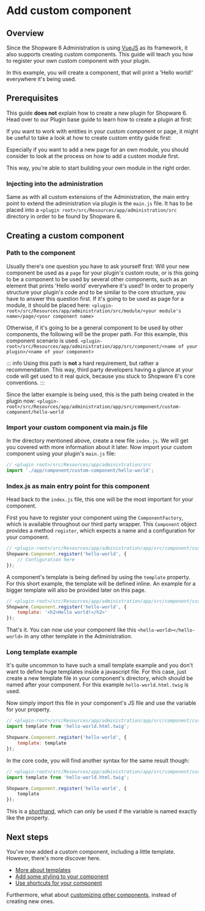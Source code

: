 # Add custom component

## Overview

Since the Shopware 6 Administration is using [VueJS](https://vuejs.org/) as its framework, it also supports creating custom components. This guide will teach you how to register your own custom component with your plugin.

In this example, you will create a component, that will print a 'Hello world!' everywhere it's being used.

## Prerequisites

This guide **does not** explain how to create a new plugin for Shopware 6. Head over to our Plugin base guide to learn how to create a plugin at first:

<PageRef page="../plugin-base-guide" />

If you want to work with entities in your custom component or page, it might be useful to take a look at how to create custom entity guide first:

<PageRef page="../framework/data-handling/add-custom-complex-data" />

Especially if you want to add a new page for an own module, you should consider to look at the process on how to add a custom module first.

<PageRef page="add-custom-module" />

This way, you're able to start building your own module in the right order.

### Injecting into the administration

Same as with all custom extensions of the Administration, the main entry point to extend the administration via plugin is the `main.js` file. It has to be placed into a `<plugin root>/src/Resources/app/administration/src` directory in order to be found by Shopware 6.

## Creating a custom component

### Path to the component

Usually there's one question you have to ask yourself first: Will your new component be used as a `page` for your plugin's custom route, or is this going to be a component to be used by several other components, such as an element that prints 'Hello world' everywhere it's used? In order to properly structure your plugin's code and to be similar to the core structure, you have to answer this question first. If it's going to be used as page for a module, it should be placed here: `<plugin-root>/src/Resources/app/administration/src/module/<your module's name>/page/<your component name>`

Otherwise, if it's going to be a general component to be used by other components, the following will be the proper path. For this example, this component scenario is used. `<plugin-root>/src/Resources/app/administration/app/src/component/<name of your plugin>/<name of your component>`

::: info
Using this path is **not** a hard requirement, but rather a recommendation. This way, third party developers having a glance at your code will get used to it real quick, because you stuck to Shopware 6's core conventions.
:::

Since the latter example is being used, this is the path being created in the plugin now: `<plugin-root>/src/Resources/app/administration/app/src/component/custom-component/hello-world`

### Import your custom component via main.js file

In the directory mentioned above, create a new file `index.js`. We will get you covered with more information about it later. Now import your custom component using your plugin's `main.js` file:

```javascript
// <plugin root>/src/Resources/app/administration/src
import './app/component/custom-component/hello-world';
```

### Index.js as main entry point for this component

Head back to the `index.js` file, this one will be the most important for your component.

First you have to register your component using the `ComponentFactory`, which is available throughout our third party wrapper. This `Component` object provides a method `register`, which expects a name and a configuration for your component.

```javascript
// <plugin-root>/src/Resources/app/administration/app/src/component/custom-component/hello-world
Shopware.Component.register('hello-world', {
    // Configuration here
});
```

A component's template is being defined by using the `template` property. For this short example, the template will be defined inline. An example for a bigger template will also be provided later on this page.

```javascript
// <plugin-root>/src/Resources/app/administration/app/src/component/custom-component/hello-world
Shopware.Component.register('hello-world', {
    template: '<h2>Hello world!</h2>'
});
```

That's it. You can now use your component like this `<hello-world></hello-world>` in any other template in the Administration.

### Long template example

It's quite uncommon to have such a small template example and you don't want to define huge templates inside a javascript file. For this case, just create a new template file in your component's directory, which should be named after your component. For this example `hello-world.html.twig` is used.

Now simply import this file in your component's JS file and use the variable for your property.

```javascript
// <plugin-root>/src/Resources/app/administration/app/src/component/custom-component/hello-world.html.twig
import template from 'hello-world.html.twig';

Shopware.Component.register('hello-world', {
    template: template
});
```

In the core code, you will find another syntax for the same result though:

```javascript
// <plugin-root>/src/Resources/app/administration/app/src/component/custom-component/hello-world.html.twig
import template from 'hello-world.html.twig';

Shopware.Component.register('hello-world', {
    template
});
```

This is a [shorthand](https://alligator.io/js/object-property-shorthand-es6/), which can only be used if the variable is named exactly like the property.

## Next steps

You've now added a custom component, including a little template. However, there's more discover here.

* [More about templates](writing-templates.md)
* [Add some styling to your component](add-custom-styles.md)
* [Use shortcuts for your component](add-shortcuts.md)

Furthermore, what about [customizing other components](customizing-components.md), instead of creating new ones.
